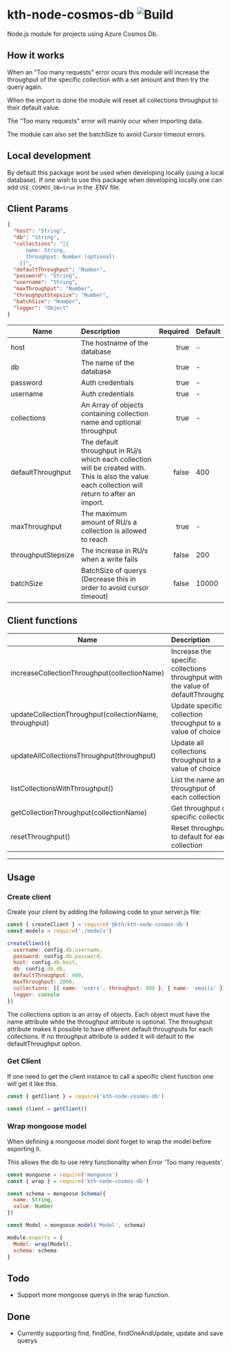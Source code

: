 # kth-node-cosmos-db ![Build](https://travis-ci.org/KTH/kth-node-cosmos-db.svg?branch=master 'Build')

Node.js module for projects using Azure Cosmos Db.

## How it works

When an "Too many requests" error ocurs this module will increase the throughput of the specific collection with a set amount and then try the query again.

When the import is done the module will reset all collections throughput to their default value.

The "Too many requests" error will mainly ocur when importing data.

The module can also set the batchSize to avoid Cursor timeout errors.

## Local development

By default this package wont be used when developing locally (using a local database). If one wish to use this package when developing locally one can add `USE_COSMOS_DB=true` in the .ENV file.

## Client Params

```json
{
  "host": "String",
  "db": "String",
  "collections": "[{
      name: String,
      throughput: Number (optional)
    }]",
  "defaultThroughput": "Number",
  "password": "String",
  "username": "String",
  "maxThroughput": "Number",
  "throughputStepsize": "Number",
  "batchSize": "Number",
  "logger": "Object"
}
```

| Name               | Description                                                                                                                                       | Required | Default |
| ------------------ | :------------------------------------------------------------------------------------------------------------------------------------------------ | -------: | ------- |
| host               | The hostname of the database                                                                                                                      |     true | -       |
| db                 | The name of the database                                                                                                                          |     true | -       |
| password           | Auth credentials                                                                                                                                  |     true | -       |
| username           | Auth credentials                                                                                                                                  |     true | -       |
| collections        | An Array of objects containing collection name and optional throughput                                                                            |     true | -       |
| defaultThroughput  | The default throughput in RU/s which each collection will be created with. This is also the value each collection will return to after an import. |    false | 400     |
| maxThroughput      | The maximum amount of RU/s a collection is allowed to reach                                                                                       |     true | -       |
| throughputStepsize | The increase in RU/s when a write fails                                                                                                           |    false | 200     |
| batchSize          | BatchSize of querys (Decrease this in order to avoid cursor timeout)                                                                              |    false | 10000   |

## Client functions

| Name                                                   | Description                                                                      |
| ------------------------------------------------------ | :------------------------------------------------------------------------------- |
| increaseCollectionThroughput(collectionName)           | Increase the specific collections throughput with the value of defaultThroughput |
| updateCollectionThroughput(collectionName, throughput) | Update specific collection throughput to a value of choice                       |
| updateAllCollectionsThroughput(throughput)             | Update all collections throughput to a value of choice                           |
| listCollectionsWithThroughput()                        | List the name and throughput of each collection                                  |
| getCollectionThroughput(collectionName)                | Get throughput of specific collection                                            |
| resetThroughput()                                      | Reset throughput to default for each collection                                  |

---

## Usage

### Create client

Create your client by adding the following code to your server.js file:

```javascript
const { createClient } = require('@kth/kth-node-cosmos-db')
const models = require('./models')

createClient({
  username: config.db.username,
  password: config.db.password,
  host: config.db.host,
  db: config.db.db,
  defaultThroughput: 400,
  maxThroughput: 2000,
  collections: [{ name: 'users', throughput: 800 }, { name: 'emails' }],
  logger: console
})
```

The collections option is an array of objects.
Each object must have the name attribute while the throughput attribute is optional.
The throughput attribute makes it possible to have different default throughputs for each collections.
If no throughput attribute is added it will default to the defaultThroughput option.

### Get Client

If one need to get the client instance to call a specific client function one will get it like this.

```javascript
const { getClient } = require('kth-node-cosmos-db')

const client = getClient()
```

### Wrap mongoose model

When defining a mongoose model dont forget to wrap the model before exporting it.

This allows the db to use retry functionality when Error 'Too many requests'.

```javascript
const mongoose = require('mongoose')
const { wrap } = require('kth-node-cosmos-db')

const schema = mongoose.Schema({
  name: String,
  value: Number
})

const Model = mongoose.model('Model', schema)

module.exports = {
  Model: wrap(Model),
  schema: schema
}
```

## Todo

- Support more mongoose querys in the wrap function.

## Done

- Currently supporting find, findOne, findOneAndUpdate, update and save querys
